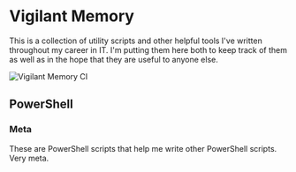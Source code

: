 # Vigilant Memory
This is a collection of utility scripts and other helpful tools I've written throughout my career in IT. I'm putting them here both to keep track of them as well as in the hope that they are useful to anyone else.

![Vigilant Memory CI](https://github.com/leojackson/vigilant-memory/workflows/Vigilant%20Memory%20CI/badge.svg)

## PowerShell

### Meta
These are PowerShell scripts that help me write other PowerShell scripts. Very meta.
